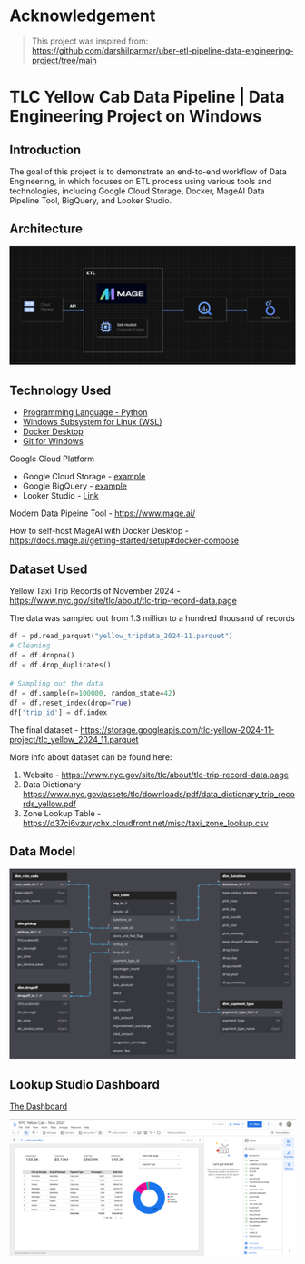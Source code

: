 # Acknowledgement
> This project was inspired from:   https://github.com/darshilparmar/uber-etl-pipeline-data-engineering-project/tree/main

# TLC Yellow Cab Data Pipeline | Data Engineering Project on Windows

## Introduction

The goal of this project is to demonstrate an end-to-end workflow of Data Engineering, in which focuses on ETL process using various tools and technologies, including Google Cloud Storage, Docker, MageAI Data Pipeline Tool, BigQuery, and Looker Studio.

## Architecture 
<img src="architecture.png">

## Technology Used
- [Programming Language - Python](https://www.python.org/downloads/)
- [Windows Subsystem for Linux (WSL)](https://learn.microsoft.com/en-us/windows/wsl/install)
- [Docker Desktop](https://www.docker.com/products/docker-desktop/)
- [Git for Windows](https://git-scm.com/)

Google Cloud Platform
- Google Cloud Storage - [example](./google_cloud_storage.png)
- Google BigQuery - [example](./bigquery.png)
- Looker Studio - [Link](./lookerstudio.png)

Modern Data Pipeine Tool - https://www.mage.ai/

How to self-host MageAI with Docker Desktop - https://docs.mage.ai/getting-started/setup#docker-compose


## Dataset Used
Yellow Taxi Trip Records of November 2024 - https://www.nyc.gov/site/tlc/about/tlc-trip-record-data.page

The data was sampled out from 1.3 million to a hundred thousand of records
```python
df = pd.read_parquet("yellow_tripdata_2024-11.parquet")
# Cleaning
df = df.dropna()
df = df.drop_duplicates()

# Sampling out the data
df = df.sample(n=100000, random_state=42)
df = df.reset_index(drop=True)
df['trip_id'] = df.index
```

The final dataset - https://storage.googleapis.com/tlc-yellow-2024-11-project/tlc_yellow_2024_11.parquet

More info about dataset can be found here:
1. Website - https://www.nyc.gov/site/tlc/about/tlc-trip-record-data.page
2. Data Dictionary - https://www.nyc.gov/assets/tlc/downloads/pdf/data_dictionary_trip_records_yellow.pdf
3. Zone Lookup Table - https://d37ci6vzurychx.cloudfront.net/misc/taxi_zone_lookup.csv

## Data Model
<img src="data_model.png">

## Lookup Studio Dashboard
[The Dashboard](https://lookerstudio.google.com/reporting/e0e7f22b-9c7e-44dd-86d1-e1b93a54c563/page/5S28E)


<img src="lookerstudio.png">
